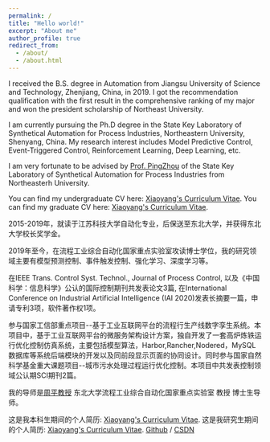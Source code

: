 ```yaml
---
permalink: /
title: "Hello world!"
excerpt: "About me"
author_profile: true
redirect_from: 
  - /about/
  - /about.html
---
```

I received the B.S. degree in Automation from Jiangsu University of Science and Technology, Zhenjiang, China, in 2019. I got the recommendation qualification with the first result in the comprehensive ranking of my major and won the president scholarship of Northeast University.

I am currently pursuing the Ph.D degree in the State Key Laboratory of Synthetical Automation for Process Industries, Northeastern University, Shenyang, China. My research interest includes Model Predictive Control, Event-Triggered Control, Reinforcement Learning, Deep Learning, etc. 

I am very fortunate to be advised by [Prof. PingZhou](http://faculty.neu.edu.cn/zhouping/) of the State Key Laboratory of Synthetical Automation for Process Industries from Northeasterh University.

You can find my undergraduate CV here: [Xiaoyang's Curriculum Vitae](../assets/Curriculum_Vitae.pdf). You can find my graduate CV here: [Xiaoyang's Curriculum Vitae](../assets/Curriculum_Vitae.pdf).

2015-2019年，就读于江苏科技大学自动化专业，后保送至东北大学，并获得东北大学校长奖学金。

2019年至今，在流程工业综合自动化国家重点实验室攻读博士学位，我的研究领域主要有模型预测控制、事件触发控制、强化学习、深度学习等。

在IEEE Trans. Control Syst. Technol., Journal of Process Control, 以及《中国科学：信息科学》公认的国际控制期刊共发表论文3篇, 在International Conference on Industrial Artificial  Intelligence (IAI 2020)发表长摘要一篇，申请专利3项，软件著作权1项。

参与国家工信部重点项目--基于工业互联网平台的流程行生产线数字孪生系统。本项目中，基于工业互联网平台的微服务架构设计方案，独自开发了一套高炉炼铁运行优化控制仿真系统，主要包括模型算法，Harbor,Rancher,Nodered，MySQL数据库等系统后端模块的开发以及同前段显示页面的协同设计。同时参与国家自然科学基金重大课题项目--城市污水处理过程运行优化控制。本项目中共发表控制领域公认期SCI期刊2篇。

我的导师是[周平教授](http://faculty.neu.edu.cn/zhouping/) 东北大学流程工业综合自动化国家重点实验室 教授 博士生导师。

这是我本科生期间的个人简历: [Xiaoyang's Curriculum Vitae](../assets/Curriculum_Vitae.pdf). 这是我研究生期间的个人简历: [Xiaoyang's Curriculum Vitae](../assets/Curriculum_Vitae.pdf).
[Github](https://github.com/sunxiaoyang1996) /  [CSDN](https://blog.csdn.net/manqianfu9364?type=blog)
